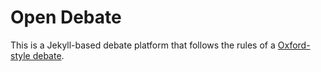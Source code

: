 # Open Debate

This is a Jekyll-based debate platform that follows the rules of a [Oxford-style debate](https://www.uscourts.gov/about-federal-courts/educational-resources/about-educational-outreach/activity-resources/oxford).
